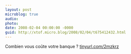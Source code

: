 ```yaml
---
layout: post
microblog: true
audio: 
photo: 
date: 2008-02-04 00:00:00 -0000
guid: http://xtof.micro.blog/2008/02/04/t675412432.html
---
```

Combien vous coûte votre banque ? [tinyurl.com/2mzkrz](http://tinyurl.com/2mzkrz)
